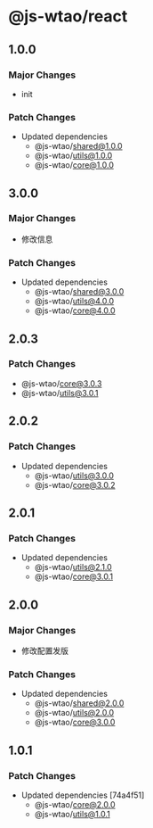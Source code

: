 # @js-wtao/react

## 1.0.0

### Major Changes

- init

### Patch Changes

- Updated dependencies
  - @js-wtao/shared@1.0.0
  - @js-wtao/utils@1.0.0
  - @js-wtao/core@1.0.0

## 3.0.0

### Major Changes

- 修改信息

### Patch Changes

- Updated dependencies
  - @js-wtao/shared@3.0.0
  - @js-wtao/utils@4.0.0
  - @js-wtao/core@4.0.0

## 2.0.3

### Patch Changes

- @js-wtao/core@3.0.3
- @js-wtao/utils@3.0.1

## 2.0.2

### Patch Changes

- Updated dependencies
  - @js-wtao/utils@3.0.0
  - @js-wtao/core@3.0.2

## 2.0.1

### Patch Changes

- Updated dependencies
  - @js-wtao/utils@2.1.0
  - @js-wtao/core@3.0.1

## 2.0.0

### Major Changes

- 修改配置发版

### Patch Changes

- Updated dependencies
  - @js-wtao/shared@2.0.0
  - @js-wtao/utils@2.0.0
  - @js-wtao/core@3.0.0

## 1.0.1

### Patch Changes

- Updated dependencies [74a4f51]
  - @js-wtao/core@2.0.0
  - @js-wtao/utils@1.0.1
